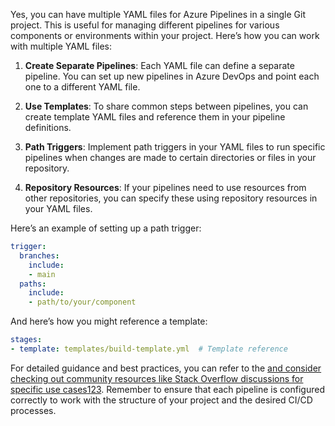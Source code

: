 Yes, you can have multiple YAML files for Azure Pipelines in a single Git project. This is useful for managing different pipelines for various components or environments within your project. Here’s how you can work with multiple YAML files:

1. **Create Separate Pipelines**: Each YAML file can define a separate pipeline. You can set up new pipelines in Azure DevOps and point each one to a different YAML file.
    
2. **Use Templates**: To share common steps between pipelines, you can create template YAML files and reference them in your pipeline definitions.
    
3. **Path Triggers**: Implement path triggers in your YAML files to run specific pipelines when changes are made to certain directories or files in your repository.
    
4. **Repository Resources**: If your pipelines need to use resources from other repositories, you can specify these using repository resources in your YAML files.
    

Here’s an example of setting up a path trigger:

```yaml
trigger:
  branches:
    include:
    - main
  paths:
    include:
    - path/to/your/component
```

And here’s how you might reference a template:

```yaml
stages:
- template: templates/build-template.yml  # Template reference
```

For detailed guidance and best practices, you can refer to the [and consider checking out community resources like Stack Overflow discussions for specific use cases](https://stackoverflow.com/questions/61117098/azure-devops-build-pipeline-for-solution-with-multiple-project-types)[1](https://stackoverflow.com/questions/61117098/azure-devops-build-pipeline-for-solution-with-multiple-project-types)[2](https://learn.microsoft.com/en-us/azure/devops/pipelines/repos/multi-repo-checkout?view=azure-devops)[3](https://hovermind.com/azure-devops/multiple-pipelines-with-multiple-yaml-files.html). Remember to ensure that each pipeline is configured correctly to work with the structure of your project and the desired CI/CD processes.